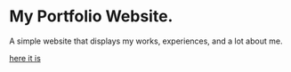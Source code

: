 # My Portfolio Website.
A simple website that displays my works, experiences, and a lot about me.

<a href="https://kakaa2993.github.io/My-portfolio-website/">here it is</a>
